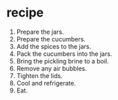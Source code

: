 # recipe

1. Prepare the jars.
2. Prepare the cucumbers.
3. Add the spices to the jars.
4. Pack the cucumbers into the jars.
5. Bring the pickling brine to a boil.
6. Remove any air bubbles.
7. Tighten the lids.
8. Cool and refrigerate.
9. Eat.